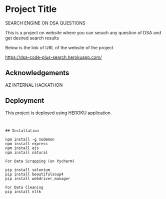 
# Project Title

SEARCH ENGINE ON DSA QUESTIONS

This is a project on website where you can serach any question of DSA 
and get desired search results

Below is the link of URL of the website of the project

https://dsa-code-plus-search.herokuapp.com/




## Acknowledgements

AZ INTERNAL HACKATHON


## Deployment

This project is deployed using HEROKU application.
```


## Installation

npm install -g nodemon
npm install express
npm install ejs
npm install natural

For Data Scrapping (on Pycharm)

pip install selenium
pip install beautifulsoup4
pip install webdriver_manager

For Data Cleaning 
pip install nltk

    
